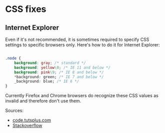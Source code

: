 # CSS fixes

## Internet Explorer

Even if it's not recommended, it is sometimes required to specify CSS settings to specific browsers only. Here's how to do it for Internet Explorer:

```css

.node {
    background: gray; /* standard */
    background: yellow\0; /* IE 11 and below */
    background: pink\9; /* IE 8 and below */
    *background: green; /* IE 7 and below */
    _background: blue; /* IE 6 */
}
```

Currently Firefox and Chrome browsers do recognize these CSS values as invalid and therefore don't use them. 

Sources: 
- [code.tutsplus.com](https://code.tutsplus.com/tutorials/quick-tip-how-to-target-ie6-ie7-and-ie8-uniquely-with-4-characters--net-10575)
- [Stackoverflow](https://stackoverflow.com/questions/8874290/how-can-i-set-css-only-for-specific-ie-browsers)